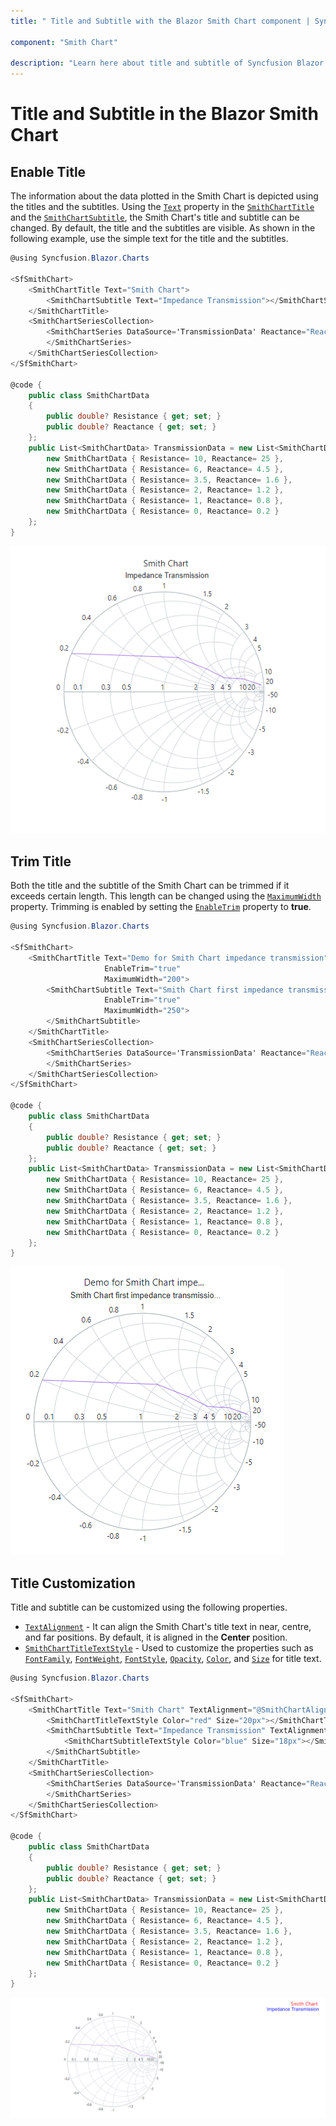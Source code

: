 ```yaml
---
title: " Title and Subtitle with the Blazor Smith Chart component | Syncfusion "

component: "Smith Chart"

description: "Learn here about title and subtitle of Syncfusion Blazor Smith Chart (SfSmithChart) component and more."
---
```


# Title and Subtitle in the Blazor Smith Chart

## Enable Title

The information about the data plotted in the Smith Chart is depicted using the titles and the subtitles. Using the [`Text`](https://help.syncfusion.com/cr/blazor/Syncfusion.Blazor.Charts.SmithChartTitle.html#Syncfusion_Blazor_Charts_SmithChartTitle_Text) property in the [`SmithChartTitle`](https://help.syncfusion.com/cr/blazor/Syncfusion.Blazor.Charts.SmithChartTitle.html#properties) and the [`SmithChartSubtitle`](https://help.syncfusion.com/cr/blazor/Syncfusion.Blazor.Charts.SmithChartSubtitle.html#properties), the Smith Chart's title and subtitle can be changed. By default, the title and the subtitles are visible. As shown in the following example, use the simple text for the title and the subtitles.

```csharp
@using Syncfusion.Blazor.Charts

<SfSmithChart>
    <SmithChartTitle Text="Smith Chart">
        <SmithChartSubtitle Text="Impedance Transmission"></SmithChartSubtitle>
    </SmithChartTitle>
    <SmithChartSeriesCollection>
        <SmithChartSeries DataSource='TransmissionData' Reactance="Reactance" Resistance="Resistance">
        </SmithChartSeries>
    </SmithChartSeriesCollection>
</SfSmithChart>

@code {
    public class SmithChartData
    {
        public double? Resistance { get; set; }
        public double? Reactance { get; set; }
    };
    public List<SmithChartData> TransmissionData = new List<SmithChartData> {
        new SmithChartData { Resistance= 10, Reactance= 25 },
        new SmithChartData { Resistance= 6, Reactance= 4.5 },
        new SmithChartData { Resistance= 3.5, Reactance= 1.6 },
        new SmithChartData { Resistance= 2, Reactance= 1.2 },
        new SmithChartData { Resistance= 1, Reactance= 0.8 },
        new SmithChartData { Resistance= 0, Reactance= 0.2 }
    };
}
```

![Smith Chart with title and subtitle](./images/Title/Title.png)

## Trim Title

Both the title and the subtitle of the Smith Chart can be trimmed if it exceeds certain length. This length can be changed using the [`MaximumWidth`](https://help.syncfusion.com/cr/blazor/Syncfusion.Blazor.Charts.SmithChartTitle.html#Syncfusion_Blazor_Charts_SmithChartTitle_MaximumWidth) property. Trimming is enabled by setting the [`EnableTrim`](https://help.syncfusion.com/cr/blazor/Syncfusion.Blazor.Charts.SmithChartTitle.html#Syncfusion_Blazor_Charts_SmithChartTitle_EnableTrim) property to **true**.

```csharp
@using Syncfusion.Blazor.Charts

<SfSmithChart>
    <SmithChartTitle Text="Demo for Smith Chart impedance transmission"
                     EnableTrim="true"
                     MaximumWidth="200">
        <SmithChartSubtitle Text="Smith Chart first impedance transmission. For more info."
                     EnableTrim="true"
                     MaximumWidth="250">
        </SmithChartSubtitle>
    </SmithChartTitle>
    <SmithChartSeriesCollection>
        <SmithChartSeries DataSource='TransmissionData' Reactance="Reactance" Resistance="Resistance">
        </SmithChartSeries>
    </SmithChartSeriesCollection>
</SfSmithChart>

@code {
    public class SmithChartData
    {
        public double? Resistance { get; set; }
        public double? Reactance { get; set; }
    };
    public List<SmithChartData> TransmissionData = new List<SmithChartData> {
        new SmithChartData { Resistance= 10, Reactance= 25 },
        new SmithChartData { Resistance= 6, Reactance= 4.5 },
        new SmithChartData { Resistance= 3.5, Reactance= 1.6 },
        new SmithChartData { Resistance= 2, Reactance= 1.2 },
        new SmithChartData { Resistance= 1, Reactance= 0.8 },
        new SmithChartData { Resistance= 0, Reactance= 0.2 }
    };
}
```

![Smith Chart with title trim](./images/Title/TitleTrim.png)

## Title Customization

Title and subtitle can be customized using the following properties.

* [`TextAlignment`](https://help.syncfusion.com/cr/blazor/Syncfusion.Blazor.Charts.SmithChartTitle.html#Syncfusion_Blazor_Charts_SmithChartTitle_TextAlignment) - It can align the Smith Chart's title text in near, centre, and far positions. By default, it is aligned in the **Center** position.
* [`SmithChartTitleTextStyle`](https://help.syncfusion.com/cr/blazor/Syncfusion.Blazor.Charts.SmithChartTitleTextStyle.html#properties) - Used to customize the properties such as [`FontFamily`](https://help.syncfusion.com/cr/blazor/Syncfusion.Blazor.Charts.SmithChartCommonFont.html#Syncfusion_Blazor_Charts_SmithChartCommonFont_FontFamily), [`FontWeight`](https://help.syncfusion.com/cr/blazor/Syncfusion.Blazor.Charts.SmithChartCommonFont.html#Syncfusion_Blazor_Charts_SmithChartCommonFont_FontWeight), [`FontStyle`](https://help.syncfusion.com/cr/blazor/Syncfusion.Blazor.Charts.SmithChartCommonFont.html#Syncfusion_Blazor_Charts_SmithChartCommonFont_FontStyle), [`Opacity`](https://help.syncfusion.com/cr/blazor/Syncfusion.Blazor.Charts.SmithChartCommonFont.html#Syncfusion_Blazor_Charts_SmithChartCommonFont_Opacity), [`Color`](https://help.syncfusion.com/cr/blazor/Syncfusion.Blazor.Charts.SmithChartTitleTextStyle.html#Syncfusion_Blazor_Charts_SmithChartTitleTextStyle_Color), and [`Size`](https://help.syncfusion.com/cr/blazor/Syncfusion.Blazor.Charts.SmithChartTitleTextStyle.html#Syncfusion_Blazor_Charts_SmithChartTitleTextStyle_Size) for title text.

```csharp
@using Syncfusion.Blazor.Charts

<SfSmithChart>
    <SmithChartTitle Text="Smith Chart" TextAlignment="@SmithChartAlignment.Far">
        <SmithChartTitleTextStyle Color="red" Size="20px"></SmithChartTitleTextStyle>
        <SmithChartSubtitle Text="Impedance Transmission" TextAlignment="@SmithChartAlignment.Far">
            <SmithChartSubtitleTextStyle Color="blue" Size="18px"></SmithChartSubtitleTextStyle>
        </SmithChartSubtitle>
    </SmithChartTitle>
    <SmithChartSeriesCollection>
        <SmithChartSeries DataSource='TransmissionData' Reactance="Reactance" Resistance="Resistance">
        </SmithChartSeries>
    </SmithChartSeriesCollection>
</SfSmithChart>

@code {
    public class SmithChartData
    {
        public double? Resistance { get; set; }
        public double? Reactance { get; set; }
    };
    public List<SmithChartData> TransmissionData = new List<SmithChartData> {
        new SmithChartData { Resistance= 10, Reactance= 25 },
        new SmithChartData { Resistance= 6, Reactance= 4.5 },
        new SmithChartData { Resistance= 3.5, Reactance= 1.6 },
        new SmithChartData { Resistance= 2, Reactance= 1.2 },
        new SmithChartData { Resistance= 1, Reactance= 0.8 },
        new SmithChartData { Resistance= 0, Reactance= 0.2 }
    };
}
```

![Smith Chart with title customization](./images/Title/TitleCustomization.png)